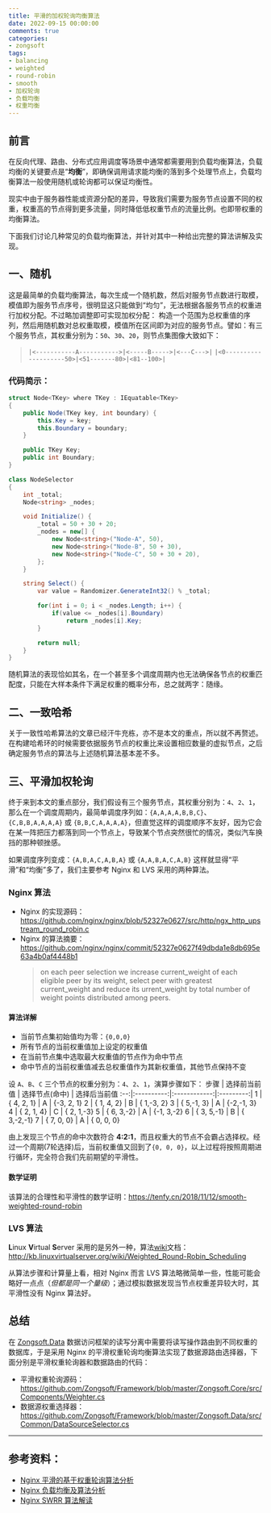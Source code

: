 ```yaml
---
title: 平滑的加权轮询均衡算法
date: 2022-09-15 00:00:00
comments: true
categories:
- zongsoft
tags:
- balancing
- weighted
- round-robin
- smooth
- 加权轮询
- 负载均衡
- 权重均衡
---
```


## 前言

在反向代理、路由、分布式应用调度等场景中通常都需要用到负载均衡算法，负载均衡的关键要点是“**均衡**”，即确保调用请求能均衡的落到多个处理节点上，负载均衡算法一般使用随机或轮询都可以保证均衡性。

现实中由于服务器性能或资源分配的差异，导致我们需要为服务节点设置不同的权重，权重高的节点得到更多流量，同时降低低权重节点的流量比例。也即带权重的均衡算法。

下面我们讨论几种常见的负载均衡算法，并针对其中一种给出完整的算法讲解及实现。

## 一、随机

这是最简单的负载均衡算法，每次生成一个随机数，然后对服务节点数进行取模，模值即为服务节点序号，很明显这只能做到“均匀”，无法根据各服务节点的权重进行加权分配。不过略加调整即可实现加权分配：
构造一个范围为总权重值的序列，然后用随机数对总权重取模，模值所在区间即为对应的服务节点。譬如：有三个服务节点，其权重分别为：`50`、`30`、`20`，则节点集图像大致如下：
> `|<-----------A----------->|<-----B----->|<---C--->|`
> `|<0--------------------50>|<51-------80>|<81--100>|`

### 代码简示：

```csharp
struct Node<TKey> where TKey : IEquatable<TKey>
{
	public Node(TKey key, int boundary) {
		this.Key = key;
		this.Boundary = boundary;
	}

	public TKey Key;
	public int Boundary;
}

class NodeSelector
{
	int _total;
	Node<string> _nodes;

	void Initialize() {
		_total = 50 + 30 + 20;
		_nodes = new[] {
			new Node<string>("Node-A", 50),
			new Node<string>("Node-B", 50 + 30),
			new Node<string>("Node-C", 50 + 30 + 20),
		};
	}

	string Select() {
		var value = Randomizer.GenerateInt32() % _total;

		for(int i = 0; i < _nodes.Length; i++) {
			if(value <= _nodes[i].Boundary)
				return _nodes[i].Key;
		}

		return null;
	}
}
```

随机算法的表现恰如其名，在一个甚至多个调度周期内也无法确保各节点的权重匹配度，只能在大样本条件下满足权重的概率分布，总之就两字：随缘。

## 二、一致哈希

关于一致性哈希算法的文章已经汗牛充栋，亦不是本文的重点，所以就不再赘述。在构建哈希环的时候需要依据服务节点的权重比来设置相应数量的虚拟节点，之后确定服务节点的算法与上述随机算法基本差不多。

## 三、平滑加权轮询

终于来到本文的重点部分，我们假设有三个服务节点，其权重分别为：`4`、`2`、`1`，那么在一个调度周期内，最简单调度序列如：`{A,A,A,A,B,B,C}`、`{C,B,B,A,A,A,A}` 或 `{B,B,C,A,A,A,A}`，但直觉这样的调度顺序不友好，因为它会在某一阵把压力都落到同一个节点上，导致某个节点突然很忙的情况，类似汽车换挡的那种顿挫感。

如果调度序列变成：`{A,B,A,C,A,B,A}` 或 `{A,A,B,A,C,A,B}` 这样就显得“平滑”和“均衡”多了，我们主要参考 Nginx 和 LVS 采用的两种算法。

### Nginx 算法

- Nginx 的实现源码：https://github.com/nginx/nginx/blob/52327e0627/src/http/ngx_http_upstream_round_robin.c
- Nginx 的算法摘要：https://github.com/nginx/nginx/commit/52327e0627f49dbda1e8db695e63a4b0af4448b1
	> on each peer selection we increase current_weight of each eligible peer by its weight, select peer with greatest current_weight and reduce its urrent_weight by total number of weight points distributed among peers.

#### 算法详解
- 当前节点集初始值均为零：`{0,0,0}`
- 所有节点的当前权重值加上设定的权重值
- 在当前节点集中选取最大权重值的节点作为命中节点
- 命中节点的当前权重值减去总权重值作为其新权重值，其他节点保持不变

设 `A`、`B`、`C` 三个节点的权重分别为：`4`、`2`、`1`，演算步骤如下：
步骤 | 选择前当前值 | 选择节点(命中) | 选择后当前值
:--:|:----------:|:------------:|:---------:|
 1 | { 4, 2, 1} | A | {-3, 2, 1}
 2 | { 1, 4, 2} | B | { 1,-3, 2}
 3 | { 5,-1, 3} | A | {-2,-1, 3}
 4 | { 2, 1, 4} | C | { 2, 1,-3}
 5 | { 6, 3,-2} | A | {-1, 3,-2}
 6 | { 3, 5,-1} | B | { 3,-2,-1}
 7 | { 7, 0, 0} | A | { 0, 0, 0}

由上发现三个节点的命中次数符合 **4:2:1**，而且权重大的节点不会霸占选择权。经过一个周期(7轮选择)后，当前权重值又回到了`{0, 0, 0}`，以上过程将按照周期进行循环，完全符合我们先前期望的平滑性。

#### 数学证明
该算法的合理性和平滑性的数学证明：https://tenfy.cn/2018/11/12/smooth-weighted-round-robin

### LVS 算法

**L**inux **V**irtual **S**erver 采用的是另外一种，算法[wiki](http://kb.linuxvirtualserver.org/wiki/Weighted_Round-Robin_Scheduling)文档：http://kb.linuxvirtualserver.org/wiki/Weighted_Round-Robin_Scheduling

从算法步骤和计算量上看，相对 Nginx 而言 LVS 算法略微简单一些，性能可能会略好一点点（*但都是同一个量级*）；通过模拟数据发现当节点权重差异较大时，其平滑性没有 Nginx 算法好。

## 总结

在 [Zongsoft.Data](https://github.com/Zongsoft/Framework/tree/master/Zongsoft.Data) 数据访问框架的读写分离中需要将读写操作路由到不同权重的数据库，于是采用 Nginx 的平滑权重轮询均衡算法实现了数据源路由选择器，下面分别是平滑权重轮询器和数据路由的代码：

- 平滑权重轮询源码：https://github.com/Zongsoft/Framework/blob/master/Zongsoft.Core/src/Components/Weighter.cs
- 数据源权重选择器：https://github.com/Zongsoft/Framework/blob/master/Zongsoft.Data/src/Common/DataSourceSelector.cs


-----

## 参考资料：
- [Nginx 平滑的基于权重轮询算法分析](https://tenfy.cn/2018/11/12/smooth-weighted-round-robin)
- [Nginx 负载均衡及算法分析](https://pandaychen.github.io/2019/12/15/NGINX-SMOOTH-WEIGHT-ROUNDROBIN-ANALYSIS)
- [Nginx SWRR 算法解读](http://claude-ray.com/2019/08/10/nginx-swrr)
